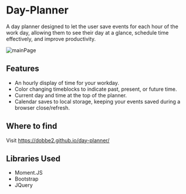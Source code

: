 # Day-Planner
A day planner designed to let the user save events for each hour of the work day, allowing them to see their day at a glance, schedule time effectively, and improve productivity.  

![mainPage](https://i.imgur.com/GcrakMu.png)

## Features

* An hourly display of time for your workday.
* Color changing timeblocks to indicate past, present, or future time.
* Current day and time at the top of the planner.
* Calendar saves to local storage, keeping your events saved during a browser close/refresh.


## Where to find

Visit https://dobbe2.github.io/day-planner/

## Libraries Used

* Moment.JS
* Bootstrap
* JQuery

